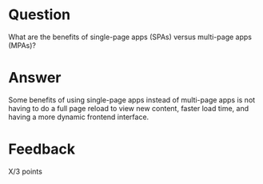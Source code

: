 # Question

What are the benefits of single-page apps (SPAs) versus multi-page apps (MPAs)?

# Answer

Some benefits of using single-page apps instead of multi-page apps is not having to do a full page reload to view new content, faster load time, and having a more dynamic frontend interface.

# Feedback

X/3 points

